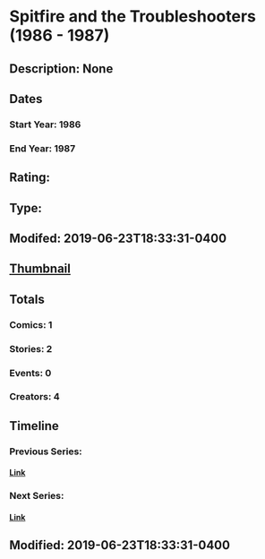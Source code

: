 # Spitfire and the Troubleshooters (1986 - 1987)
## Description: None
## Dates
### Start Year: 1986
### End Year: 1987
## Rating: 
## Type: 
## Modifed: 2019-06-23T18:33:31-0400
## [Thumbnail](http://i.annihil.us/u/prod/marvel/i/mg/b/40/image_not_available.jpg)
## Totals
### Comics: 1
### Stories: 2
### Events: 0
### Creators: 4
## Timeline
### Previous Series: 
#### [Link]()
### Next Series: 
#### [Link]()
## Modified: 2019-06-23T18:33:31-0400